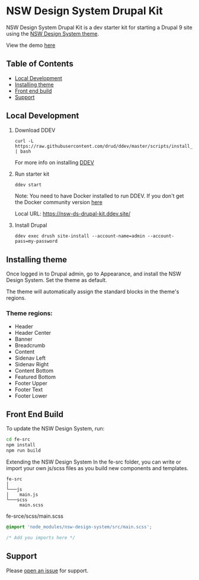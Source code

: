 # NSW Design System Drupal Kit

NSW Design System Drupal Kit is a dev starter kit for starting a Drupal 9 site using the [NSW Design System theme](https://github.com/digitalnsw/nsw-design-system).

View the demo [here](https://dev-drupal-dev-kit-demo.pantheonsite.io)

## Table of Contents

- [Local Development](#local-development)
- [Installing theme](#installing-theme)
- [Front end build](#front-end-build)
- [Support](#support)

## Local Development


1. Download DDEV
    ```
    curl -L https://raw.githubusercontent.com/drud/ddev/master/scripts/install_ddev.sh | bash
    ```
    For more info on installing [DDEV](https://ddev.readthedocs.io/en/stable/)
2. Run starter kit
    ```sh
    ddev start
    ```
    Note: You need to have Docker installed to run DDEV. If you don't get the Docker community version [here](https://hub.docker.com/search?type=edition&offering=community)

    Local URL: https://nsw-ds-drupal-kit.ddev.site/

3. Install Drupal
    ```
    ddev exec drush site-install --account-name=admin --account-pass=my-password
    ```

## Installing theme
Once logged in to Drupal admin, go to Appearance, and install the NSW Design System. Set the theme as default.

The theme will automatically assign the standard blocks in the theme's regions.


### Theme regions:
  - Header
  - Header Center
  - Banner
  - Breadcrumb
  - Content
  - Sidenav Left
  - Sidenav Right
  - Content Bottom
  - Featured Bottom
  - Footer Upper
  - Footer Text
  - Footer Lower


## Front End Build

To update the NSW Design System, run:
```sh
cd fe-src
npm install
npm run build
```

Extending the NSW Design System
In the fe-src folder, you can write or import your own js/scss files as you build new components and templates.


```
fe-src
│
└───js
│    main.js
└───scss
     main.scss
```
fe-srce/scss/main.scss
```css
@import 'node_modules/nsw-design-system/src/main.scss';

/* Add you imports here */
```

## Support

Please [open an issue](https://github.com/digitalnsw/NSW-DS-Drupal-Kit/issues) for support.


